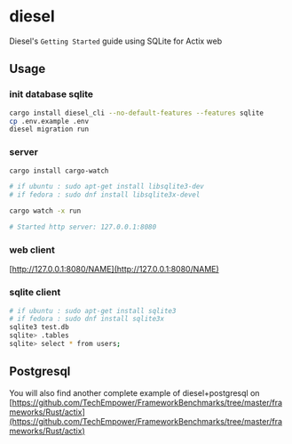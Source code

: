 # diesel

Diesel's `Getting Started` guide using SQLite for Actix web

## Usage

### init database sqlite

```bash
cargo install diesel_cli --no-default-features --features sqlite
cp .env.example .env
diesel migration run
```

### server

```bash
cargo install cargo-watch

# if ubuntu : sudo apt-get install libsqlite3-dev
# if fedora : sudo dnf install libsqlite3x-devel

cargo watch -x run

# Started http server: 127.0.0.1:8080
```

### web client

[http://127.0.0.1:8080/NAME](http://127.0.0.1:8080/NAME)

### sqlite client

```bash
# if ubuntu : sudo apt-get install sqlite3
# if fedora : sudo dnf install sqlite3x
sqlite3 test.db
sqlite> .tables
sqlite> select * from users;
```


## Postgresql

You will also find another complete example of diesel+postgresql on      [https://github.com/TechEmpower/FrameworkBenchmarks/tree/master/frameworks/Rust/actix](https://github.com/TechEmpower/FrameworkBenchmarks/tree/master/frameworks/Rust/actix)
